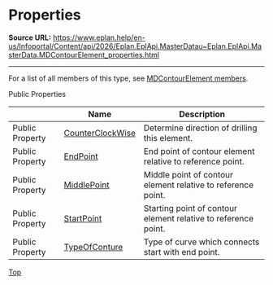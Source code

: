 # Properties

**Source URL:** https://www.eplan.help/en-us/Infoportal/Content/api/2026/Eplan.EplApi.MasterDatau~Eplan.EplApi.MasterData.MDContourElement_properties.html

---

For a list of all members of this type, see [MDContourElement members](Eplan.EplApi.MasterDatau~Eplan.EplApi.MasterData.MDContourElement_members.html).

Public Properties

|  | Name | Description |
| --- | --- | --- |
| Public Property | [CounterClockWise](Eplan.EplApi.MasterDatau~Eplan.EplApi.MasterData.MDContourElement~CounterClockWise.html) | Determine direction of drilling this element. |
| Public Property | [EndPoint](Eplan.EplApi.MasterDatau~Eplan.EplApi.MasterData.MDContourElement~EndPoint.html) | End point of contour element relative to reference point. |
| Public Property | [MiddlePoint](Eplan.EplApi.MasterDatau~Eplan.EplApi.MasterData.MDContourElement~MiddlePoint.html) | Middle point of contour element relative to reference point. |
| Public Property | [StartPoint](Eplan.EplApi.MasterDatau~Eplan.EplApi.MasterData.MDContourElement~StartPoint.html) | Starting point of contour element relative to reference point. |
| Public Property | [TypeOfConture](Eplan.EplApi.MasterDatau~Eplan.EplApi.MasterData.MDContourElement~TypeOfConture.html) | Type of curve which connects start with end point. |

[Top](#top)
